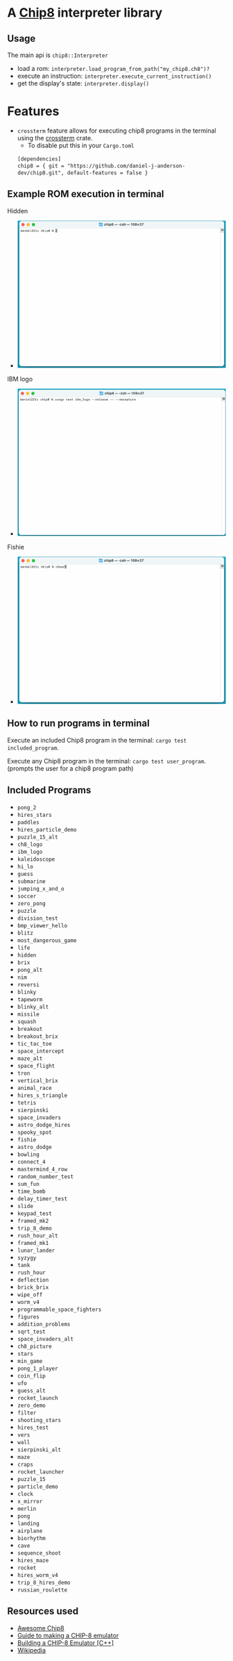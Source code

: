 # A [Chip8](https://en.wikipedia.org/wiki/CHIP-8) interpreter library

## Usage

The main api is `chip8::Interpreter`

- load a rom: `interpreter.load_program_from_path("my_chip8.ch8")?`
- execute an instruction: `interpreter.execute_current_instruction()`
- get the display's state: `interpreter.display()`

# Features

- `crossterm` feature allows for executing chip8 programs in the terminal using the [crossterm](https://crates.io/crates/crossterm) crate.
  - To disable put this in your `Cargo.toml`
  ```
  [dependencies]
  chip8 = { git = "https://github.com/daniel-j-anderson-dev/chip8.git", default-features = false }
  ```

## Example ROM execution in terminal

Hidden
- ![hidden_example](hidden.gif)

IBM logo
- ![ibm_logo_example](ibm_logo.gif)

Fishie
- ![fishie_example](fishie.gif)


## How to run programs in terminal

Execute an included Chip8 program in the terminal: `cargo test included_program`.

Execute any Chip8 program in the terminal: `cargo test user_program`. (prompts the user for a chip8 program path)

## Included Programs
- `pong_2`
- `hires_stars`
- `paddles`
- `hires_particle_demo`
- `puzzle_15_alt`
- `ch8_logo`
- `ibm_logo`
- `kaleidoscope`
- `hi_lo`
- `guess`
- `submarine`
- `jumping_x_and_o`
- `soccer`
- `zero_pong`
- `puzzle`
- `division_test`
- `bmp_viewer_hello`
- `blitz`
- `most_dangerous_game`
- `life`
- `hidden`
- `brix`
- `pong_alt`
- `nim`
- `reversi`
- `blinky`
- `tapeworm`
- `blinky_alt`
- `missile`
- `squash`
- `breakout`
- `breakout_brix`
- `tic_tac_toe`
- `space_intercept`
- `maze_alt`
- `space_flight`
- `tron`
- `vertical_brix`
- `animal_race`
- `hires_s_triangle`
- `tetris`
- `sierpinski`
- `space_invaders`
- `astro_dodge_hires`
- `spooky_spot`
- `fishie`
- `astro_dodge`
- `bowling`
- `connect_4`
- `mastermind_4_row`
- `random_number_test`
- `sum_fun`
- `time_bomb`
- `delay_timer_test`
- `slide`
- `keypad_test`
- `framed_mk2`
- `trip_8_demo`
- `rush_hour_alt`
- `framed_mk1`
- `lunar_lander`
- `syzygy`
- `tank`
- `rush_hour`
- `deflection`
- `brick_brix`
- `wipe_off`
- `worm_v4`
- `programmable_space_fighters`
- `figures`
- `addition_problems`
- `sqrt_test`
- `space_invaders_alt`
- `ch8_picture`
- `stars`
- `min_game`
- `pong_1_player`
- `coin_flip`
- `ufo`
- `guess_alt`
- `rocket_launch`
- `zero_demo`
- `filter`
- `shooting_stars`
- `hires_test`
- `vers`
- `wall`
- `sierpinski_alt`
- `maze`
- `craps`
- `rocket_launcher`
- `puzzle_15`
- `particle_demo`
- `clock`
- `x_mirror`
- `merlin`
- `pong`
- `landing`
- `airplane`
- `biorhythm`
- `cave`
- `sequence_shoot`
- `hires_maze`
- `rocket`
- `hires_worm_v4`
- `trip_8_hires_demo`
- `russian_roulette`

## Resources used

- [Awesome Chip8](https://chip-8.github.io/links/)
- [Guide to making a CHIP-8 emulator](https://tobiasvl.github.io/blog/write-a-chip-8-emulator)
- [Building a CHIP-8 Emulator [C++]](https://austinmorlan.com/posts/chip8_emulator/)
- [Wikipedia](https://en.wikipedia.org/wiki/CHIP-8)
